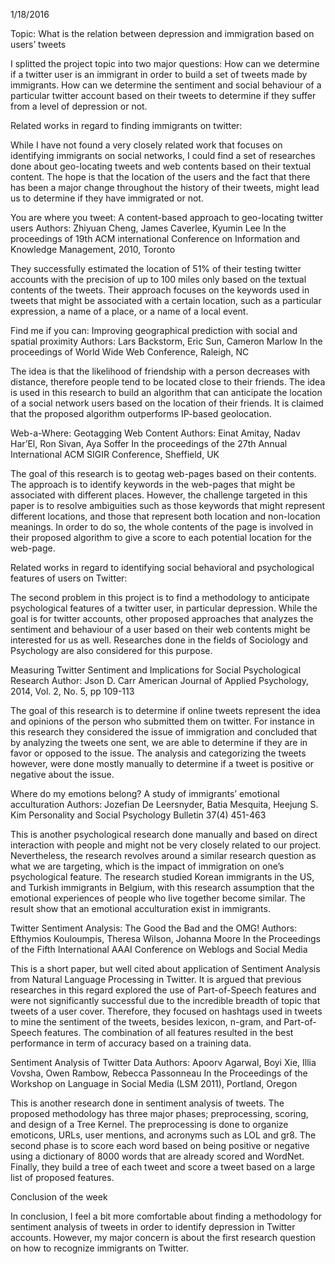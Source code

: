 1/18/2016

Topic: What is the relation between depression and immigration based on users’ tweets

I splitted the project topic into two major questions:
How can we determine if a twitter user is an immigrant in order to build a set of tweets made by immigrants. 
How can we determine the sentiment and social behaviour of a particular twitter account based on their tweets to determine if they suffer from a level of depression or not. 

Related works in regard to finding immigrants on twitter: 

While I have not found a very closely related work that focuses on identifying immigrants on social networks, I could find a set of researches done about geo-locating tweets and web contents based on their textual content. The hope is that the location of the users and the fact that there has been a major change throughout the history of their tweets, might lead us to determine if they have immigrated or not. 

You are where you tweet: A content-based approach to geo-locating twitter users
Authors: Zhiyuan Cheng, James Caverlee, Kyumin Lee 
In the proceedings of 19th ACM international Conference on Information and Knowledge Management, 2010, Toronto 

They successfully estimated the location of 51% of their testing twitter accounts with the precision of up to 100 miles only based on the textual contents of the tweets. Their approach focuses on the keywords used in tweets that might be associated with a certain location, such as a particular expression, a name of a place, or a name of a local event. 


Find me if you can: Improving geographical prediction with social and spatial proximity 
Authors: Lars Backstorm, Eric Sun, Cameron Marlow
In the proceedings of World Wide Web Conference, Raleigh, NC

The idea is that the likelihood of friendship with a person decreases with distance, therefore people tend to be located close to their friends. The idea is used in this research to build an algorithm that can anticipate the location of a social network users based on the location of their friends. It is claimed that the proposed algorithm outperforms IP-based geolocation. 


Web-a-Where: Geotagging Web Content 
Authors: Einat Amitay, Nadav Har’El, Ron Sivan, Aya Soffer
In the proceedings of the 27th Annual International ACM SIGIR Conference, Sheffield, UK

The goal of this research is to geotag web-pages based on their contents. The approach is to identify keywords in the web-pages that might be associated with different places. However, the challenge targeted in this paper is to resolve ambiguities such as those keywords that might represent different locations, and those that represent both location and non-location meanings. In order to do so, the whole contents of the page is involved in their proposed algorithm to give a score to each potential location for the web-page. 


Related works in regard to identifying social behavioral and psychological features of users on Twitter:

The second problem in this project is to find a methodology to anticipate psychological features of a twitter user, in particular depression. While the goal is for twitter accounts, other proposed approaches that analyzes the sentiment and behaviour of a user based on their web contents might be interested for us as well. Researches done in the fields of Sociology and Psychology are also considered for this purpose. 

Measuring Twitter Sentiment and Implications for Social Psychological Research 
Author: Json D. Carr
American Journal of Applied Psychology, 2014, Vol. 2, No. 5, pp 109-113

The goal of this research is to determine if online tweets represent the idea and opinions of the person who submitted them on twitter. For instance in this research they considered the issue of immigration and concluded that by analyzing the tweets one sent, we are able to determine if they are in favor or opposed to the issue. The analysis and categorizing the tweets however, were done mostly manually to determine if a tweet is positive or negative about the issue. 


Where do my emotions belong? A study of immigrants’ emotional acculturation 
Authors: Jozefian De Leersnyder, Batia Mesquita, Heejung S. Kim
Personality and Social Psychology Bulletin 37(4) 451-463

This is another psychological research done manually and based on direct interaction with people and might not be very closely related to our project. Nevertheless, the research revolves around a similar research question as what we are targeting, which is the impact of immigration on one’s psychological feature. The research studied Korean immigrants in the US, and Turkish immigrants in Belgium, with this research assumption that the emotional experiences of people who live together become similar. The result show that an emotional acculturation exist in immigrants. 


Twitter Sentiment Analysis: The Good the Bad and the OMG!
Authors: Efthymios Kouloumpis, Theresa Wilson, Johanna Moore
In the Proceedings of the Fifth International AAAI Conference on Weblogs and Social Media

This is a short paper, but well cited about application of Sentiment Analysis from Natural Language Processing in Twitter. It is argued that previous researches in this regard explored the use of Part-of-Speech features and were not significantly successful due to the incredible breadth of topic that tweets of a user cover. Therefore, they focused on hashtags used in tweets to mine the sentiment of the tweets, besides lexicon, n-gram, and Part-of-Speech features. The combination of all features resulted in the best performance in term of accuracy based on a training data. 


Sentiment Analysis of Twitter Data
Authors: Apoorv Agarwal, Boyi Xie, Illia Vovsha, Owen Rambow, Rebecca Passonneau
In the Proceedings of the Workshop on Language in Social Media (LSM 2011), Portland, Oregon 

This is another research done in sentiment analysis of tweets. The proposed methodology has three major phases; preprocessing, scoring, and design of a Tree Kernel. The preprocessing is done to organize emoticons, URLs, user mentions, and acronyms such as LOL and gr8. The second phase is to score each word based on being positive or negative using a dictionary of 8000 words that are already scored and WordNet. Finally, they build a tree of each tweet and score a tweet based on a large list of proposed features.


Conclusion of the week

In conclusion, I feel a bit more comfortable about finding a methodology for sentiment analysis of tweets in order to identify depression in Twitter accounts. However, my major concern is about the first research question on how to recognize immigrants on Twitter. 

